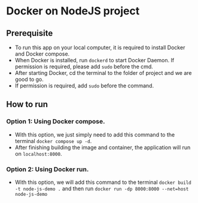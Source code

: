 # Docker on NodeJS project

## Prerequisite
- To run this app on your local computer, it is required to install Docker and Docker compose.
- When Docker is installed, run `dockerd` to start Docker Daemon. If permission is required, please add `sudo` before the cmd.
- After starting Docker, cd the terminal to the folder of project and we are good to go.
- If permission is required, add `sudo` before the command.

## How to run
### Option 1: Using Docker compose.
- With this option, we just simply need to add this command to the terminal `docker compose up -d`.
- After finishing building the image and container, the application will run on `localhost:8000`.

### Option 2: Using Docker run.
- With this option, we will add this command to the terminal `docker build -t node-js-demo .` and then run `docker run -dp 8000:8000 --net=host node-js-demo`
